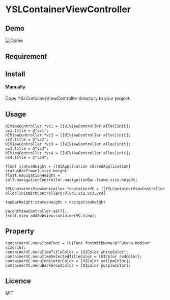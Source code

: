 # YSLContainerViewController

## Demo
![Dome](https://raw.githubusercontent.com/y-hryk/YSLContainerViewController/master/sample.gif)
## Requirement

## Install
#### Manually
 Copy YSLContainerViewController directory to your project.
 
## Usage

    UIViewController *vc1 = [[UIViewController alloc]init];
    vc1.title = @"vc1";
    UIViewController *vc2 = [[UIViewController alloc]init];
    vc2.title = @"vc2";
    UIViewController *vc3 = [[UIViewController alloc]init];
    vc3.title = @"vc3";
    UIViewController *vc4 = [[UIViewController alloc]init];
    vc4.title = @"vc4";
    
    float statusHeight = [[UIApplication sharedApplication] statusBarFrame].size.height;
    float navigationHeight = self.navigationController.navigationBar.frame.size.height;
    
    YSLContainerViewController *containerVC = [[YSLContainerViewController alloc]initWithControllers:@[vc1,vc2,vc3,vc4]
                                                                                        topBarHeight:statusHeight + navigationHeight
                                                                                parentViewController:self];
    [self.view addSubview:containerVC.view];

## Property
    
    containerVC.menuItemFont = [UIFont fontWithName:@"Futura-Medium" size:16];
    containerVC.menuItemTitleColor = [UIColor whiteColor];
    containerVC.menuItemSelectedTitleColor = [UIColor redColor];
    containerVC.menuIndicatorColor = [UIColor yellowColor];
    containerVC.menuBackGroudColor = [UIColor purpleColor];
    
## Licence
MIT
